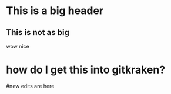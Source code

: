 # This is a big header
## This is not as big
                            
wow
nice
# how do I get this into gitkraken?

#new edits are here
